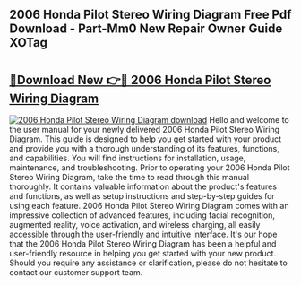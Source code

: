 ## 2006 Honda Pilot Stereo Wiring Diagram Free Pdf Download - Part-Mm0 New Repair Owner Guide XOTag

# <h2><a href="http://dfovk33.blite.top/?on=2006+Honda+Pilot+Stereo+Wiring+Diagram">🔗Download New 👉🔴 2006 Honda Pilot Stereo Wiring Diagram</a></h2>

[![2006 Honda Pilot Stereo Wiring Diagram download](https://i.imgur.com/lujVjoI.png)](http://dfovk33.blite.top/?on=2006+Honda+Pilot+Stereo+Wiring+Diagram)
Hello and welcome to the user manual for your newly delivered 2006 Honda Pilot Stereo Wiring Diagram. This guide is designed to help you get started with your product and provide you with a thorough understanding of its features, functions, and capabilities. You will find instructions for installation, usage, maintenance, and troubleshooting. Prior to operating your 2006 Honda Pilot Stereo Wiring Diagram, take the time to read through this manual thoroughly. It contains valuable information about the product's features and functions, as well as setup instructions and step-by-step guides for using each feature. 2006 Honda Pilot Stereo Wiring Diagram comes with an impressive collection of advanced features, including facial recognition, augmented reality, voice activation, and wireless charging, all easily accessible through the user-friendly and intuitive interface. It's our hope that the 2006 Honda Pilot Stereo Wiring Diagram has been a helpful and user-friendly resource in helping you get started with your new product. Should you require any assistance or clarification, please do not hesitate to contact our customer support team.
